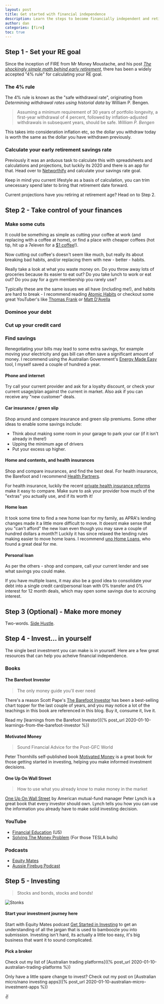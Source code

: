 ```yaml
---
layout: post
title: Get started with financial independence
description: Learn the steps to become financially independent and retire early.
author: dan
categories: [fire]
toc: true
---
```


## Step 1 - Set your RE goal

Since the inception of FIRE from Mr Money Moustache, and his post <cite>[The shockingly simple math behind early retirement](https://www.mrmoneymustache.com/2012/01/13/the-shockingly-simple-math-behind-early-retirement/)</cite>, there has been a widely accepted "4% rule" for calculating your RE goal.

### The 4% rule

The 4% rule is known as the "safe withdrawal rate", originating from <cite>Determining withdrawal rates using historial data</cite> by William P. Bengen.

> Assuming a minimum requirement of 30 years of portfolio longevity, a first-year withdrawal of 4 percent, followed by inflation-adjusted withdrawals in subsequent years, should be safe.
> <cite>William P. Bengen</cite>

This takes into consideration inflation etc, so the dollar you withdraw today is worth the same as the dollar you have withdrawn previously.

### Calculate your early retirement savings rate

Previously it was an arduous task to calculate this with spreadsheets and calculations and projections, but luckily its 2020 and there is an app for that. Head over to [Networthify](https://networthify.com/calculator/earlyretirement) and calculate your savings rate goal.

Keep in mind you current lifestyle as a basis of calculation, you can trim unecessary spend later to bring that retirement date forward.

Current projections have you retiring at retirement age? Head on to Step 2.

## Step 2 - Take control of your finances

### Make some cuts

It could be something as simple as cutting your coffee at work (and replacing with a coffee at home), or find a place with cheaper coffees (hot tip, hit up a 7eleven for a [\$1 coffee](https://www.7eleven.com.au/coffee)!).

Now cutting out coffee's doesn't seem like much, but really its about breaking bad habits, and/or replacing them with new - better - habits.

Really take a look at what you waste money on. Do you throw away lots of groceries because its easier to eat out? Do you take lunch to work or eat out? Do you pay for a gym membership you rarely use?

Typically these are the same issues we all have (including me!), and habits are hard to break - I recommend reading [Atomic Habits](https://www.booktopia.com.au/atomic-habits-james-clear/ebook/9781473537804.html) or checkout some great YouTuber's like [Thomas Frank](https://www.youtube.com/channel/UCG-KntY7aVnIGXYEBQvmBAQ) or [Matt D'Avella](https://www.youtube.com/channel/UCJ24N4O0bP7LGLBDvye7oCA)

### Dominoe your debt

### Cut up your credit card

### Find savings

Renegotiating your bills may lead to some extra savings, for example moving your electricity and gas bill can often save a significant amount of money. I recommend using the Australian Government's [Energy Made Easy](https://www.energymadeeasy.gov.au/) tool, I myself saved a couple of hundred a year.

#### Phone and internet

Try call your current provider and ask for a loyalty discount, or check your current usage/plan against the current in market. Also ask if you can receive any "new customer" deals.

#### Car insurance / green slip

Shop around and compare insurance and green slip premiums. Some other ideas to enable some savings include:

- Think about making some room in your garage to park your car (if it isn't already in there!)
- Upping the minimum age of drivers
- Put your excess up higher.

#### Home and contents, and health insurances

Shop and compare insurances, and find the best deal. For health insurance, the Barefoot and I recommend [Health Partners](https://www.healthpartners.com.au/).

For health insurance, luckily the recent [private health insurance reforms](https://www.health.gov.au/health-topics/private-health-insurance/private-health-insurance-reforms) make it easy to compare. Make sure to ask your provider how much of the "extras" you actually use, and if its worth it!

#### Home loan

It took some time to find a new home loan for my family, as APRA's lending changes made it a little more difficult to move. It doesnt make sense that you "can't afford" the new loan even though you may save a couple of hundred dollars a month?! Luckily it has since relaxed the lending rules making easier to move home loans. I recommend [uno Home Loans](https://unohomeloans.com.au/), who found a great deal for me.

#### Personal loan

As per the others - shop and compare, call your current lender and see what savings you could make.

If you have multiple loans, it may also be a good idea to consolidate your debt into a single credit card/personal loan with 0% transfer and 0% interest for 12 month deals, which may open some savings due to accruing interest.

## Step 3 (Optional) - Make more money

Two-words. [Side Hustle](https://www.google.com/search?q=side+hustle).

## Step 4 - Invest... in yourself

The single best investment you can make is in yourself. Here are a few great resources that can help you acheive financial independence.

### Books

#### The Barefoot Investor

> The only money guide you'll ever need

There's a reason Scott Pape's [The Barefoot Investor](https://www.booktopia.com.au/the-barefoot-investor-2019-update-scott-pape/book/9780730324218.html) has been a best-selling chart topper for the last couple of years, and you may notice a lot of the teachings in this book are referenced in this blog. Buy it, consume it, live it.

<span class="breakout">Read my [learnings from the Barefoot Investor]({% post_url 2020-01-10-learnings-from-the-barefoot-investor %})</span>

#### Motivated Money

> Sound Financial Advice for the Post-GFC World

Peter Thornhills self-published book [Motivated Money](https://motivatedmoney.com.au/buy-the-book/) is a great book for those getting started in investing, helping you make informed investment decisions.

#### One Up On Wall Street

> How to use what you already know to make money in the market

[One Up On Wall Street](https://www.booktopia.com.au/one-up-on-wall-street-peter-lynch/book/9780743200400.html) by American mutual-fund manager Peter Lynch is a great book that every investor should own. Lynch tells you how you can use the information you already have to make solid investing decision.

### YouTube

- [Financial Education](https://www.youtube.com/channel/UCnMn36GT_H0X-w5_ckLtlgQ) (US)
- [Solving The Money Problem](https://www.youtube.com/channel/UCagiBBx1prefrlsDzDxuA9A) (For those TESLA bulls)

### Podcasts

- [Equity Mates](https://equitymates.com/)
- [Aussie Firebug Podcast](https://www.aussiefirebug.com/podcast/)

## Step 5 - Investing

> Stocks and bonds, stocks and bonds!

![Stonks](https://media.giphy.com/media/KEeyysnlLdJ4afgEhk/source.gif)

#### Start your investment journey here

Start with Equity Mates podcast [Get Started in Investing](https://podcasts.apple.com/au/podcast/get-started-investing/id1484760064) to get an understanding of all the jargan that is used to bamboozle you into submission. Investing isn't hard, its actually a little too easy, it's big business that want it to sound complicated.

#### Pick a broker

Check out my list of [Australian trading platforms]({% post_url 2020-01-10-australian-trading-platforms %})

<span class="breakout">Only have a little spare change to invest? Check out my post on [Australian micro/nano investing apps]({% post_url 2020-01-10-australian-micro-investment-apps %})</span>

:v:
